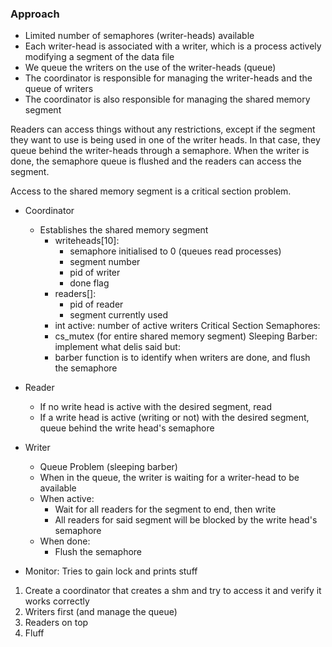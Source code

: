 ### Approach
- Limited number of semaphores (writer-heads) available
- Each writer-head is associated with a writer, which is a process actively modifying a segment of the data file
- We queue the writers on the use of the writer-heads (queue)
- The coordinator is responsible for managing the writer-heads and the queue of writers
- The coordinator is also responsible for managing the shared memory segment

Readers can access things without any restrictions, except if the segment they want to use is being used in one of the writer heads.
In that case, they queue behind the writer-heads through a semaphore.
When the writer is done, the semaphore queue is flushed and the readers can access the segment.

Access to the shared memory segment is a critical section problem.

- Coordinator
    - Establishes the shared memory segment
        - writeheads[10]: 
           - semaphore initialised to 0 (queues read processes)
           - segment number
           - pid of writer
           - done flag
        - readers[]:
           - pid of reader
           - segment currently used
        - int active: number of active writers
    Critical Section Semaphores:
        - cs_mutex (for entire shared memory segment)
    Sleeping Barber:
        implement what delis said but:
        - barber function is to identify when writers are done, and flush the semaphore

- Reader
    - If no write head is active with the desired segment, read
    - If a write head is active (writing or not) with the desired segment, queue behind the write head's semaphore

- Writer
    - Queue Problem (sleeping barber)
    - When in the queue, the writer is waiting for a writer-head to be available
    - When active:
        - Wait for all readers for the segment to end, then write
        - All readers for said segment will be blocked by the write head's semaphore
    - When done:
        - Flush the semaphore

- Monitor:
    Tries to gain lock and prints stuff

1. Create a coordinator that creates a shm and try to access it and verify it works correctly
2. Writers first (and manage the queue)
3. Readers on top
4. Fluff
